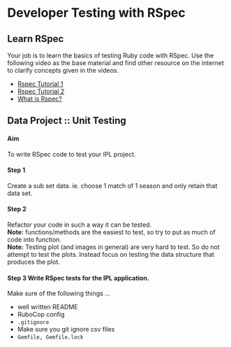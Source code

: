 # Developer Testing with RSpec

## Learn RSpec

Your job is to learn the basics of testing Ruby code with RSpec. Use the following video as the base material and find other resource on the internet to clarify concepts given in the videos.
* [Rspec Tutorial 1](https://www.youtube.com/watch?v=yP4Fxg0Tdos&feature=emb_imp_woyt)
* [Rspec Tutorial 2](https://www.youtube.com/watch?v=10OJPX0A85w&feature=emb_imp_woyt)
* [What is Rspec?](https://www.tutorialspoint.com/rspec/index.htm)


## Data Project :: Unit Testing

#### Aim
To write RSpec code to test your IPL project.

#### Step 1
Create a sub set data. ie. choose 1 match of 1 season and only retain that data set.

#### Step 2
Refactor your code in such a way it can be tested.  
**Note:** functions/methods are the easiest to test, so try to put as much of code into function.  
**Note:** Testing plot (and images in general) are very hard to test. So do not attempt to test the plots. Instead focus on testing the data structure that produces the plot.

#### Step 3 Write RSpec tests for the IPL application.

Make sure of the following things ...
* well written README
* RuboCop config
* ```.gitignore```
* Make sure you git ignore csv files
* ```Gemfile, Gemfile.lock```